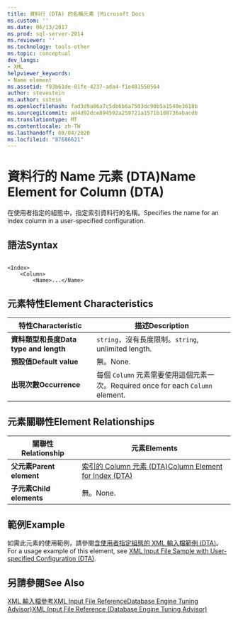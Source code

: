 ```yaml
---
title: 資料行 (DTA) 的名稱元素 |Microsoft Docs
ms.custom: ''
ms.date: 06/13/2017
ms.prod: sql-server-2014
ms.reviewer: ''
ms.technology: tools-other
ms.topic: conceptual
dev_langs:
- XML
helpviewer_keywords:
- Name element
ms.assetid: f93b61de-01fe-4237-ada4-f1e481550564
author: stevestein
ms.author: sstein
ms.openlocfilehash: fad3d9a86a7c5db6b6a7503dc90b5a1540e3618b
ms.sourcegitcommit: ad4d92dce894592a259721a1571b1d8736abacdb
ms.translationtype: MT
ms.contentlocale: zh-TW
ms.lasthandoff: 08/04/2020
ms.locfileid: "87686621"
---
```

# <a name="name-element-for-column-dta"></a><span data-ttu-id="813de-102">資料行的 Name 元素 (DTA)</span><span class="sxs-lookup"><span data-stu-id="813de-102">Name Element for Column (DTA)</span></span>
  <span data-ttu-id="813de-103">在使用者指定的組態中，指定索引資料行的名稱。</span><span class="sxs-lookup"><span data-stu-id="813de-103">Specifies the name for an index column in a user-specified configuration.</span></span>  
  
## <a name="syntax"></a><span data-ttu-id="813de-104">語法</span><span class="sxs-lookup"><span data-stu-id="813de-104">Syntax</span></span>  
  
```  
  
<Index>  
    <Column>  
        <Name>...</Name>  
```  
  
## <a name="element-characteristics"></a><span data-ttu-id="813de-105">元素特性</span><span class="sxs-lookup"><span data-stu-id="813de-105">Element Characteristics</span></span>  
  
|<span data-ttu-id="813de-106">特性</span><span class="sxs-lookup"><span data-stu-id="813de-106">Characteristic</span></span>|<span data-ttu-id="813de-107">描述</span><span class="sxs-lookup"><span data-stu-id="813de-107">Description</span></span>|  
|--------------------|-----------------|  
|<span data-ttu-id="813de-108">**資料類型和長度**</span><span class="sxs-lookup"><span data-stu-id="813de-108">**Data type and length**</span></span>|<span data-ttu-id="813de-109">`string`，沒有長度限制。</span><span class="sxs-lookup"><span data-stu-id="813de-109">`string`, unlimited length.</span></span>|  
|<span data-ttu-id="813de-110">**預設值**</span><span class="sxs-lookup"><span data-stu-id="813de-110">**Default value**</span></span>|<span data-ttu-id="813de-111">無。</span><span class="sxs-lookup"><span data-stu-id="813de-111">None.</span></span>|  
|<span data-ttu-id="813de-112">**出現次數**</span><span class="sxs-lookup"><span data-stu-id="813de-112">**Occurrence**</span></span>|<span data-ttu-id="813de-113">每個 `Column` 元素需要使用這個元素一次。</span><span class="sxs-lookup"><span data-stu-id="813de-113">Required once for each `Column` element.</span></span>|  
  
## <a name="element-relationships"></a><span data-ttu-id="813de-114">元素關聯性</span><span class="sxs-lookup"><span data-stu-id="813de-114">Element Relationships</span></span>  
  
|<span data-ttu-id="813de-115">關聯性</span><span class="sxs-lookup"><span data-stu-id="813de-115">Relationship</span></span>|<span data-ttu-id="813de-116">元素</span><span class="sxs-lookup"><span data-stu-id="813de-116">Elements</span></span>|  
|------------------|--------------|  
|<span data-ttu-id="813de-117">**父元素**</span><span class="sxs-lookup"><span data-stu-id="813de-117">**Parent element**</span></span>|[<span data-ttu-id="813de-118">索引的 Column 元素 &#40;DTA&#41;</span><span class="sxs-lookup"><span data-stu-id="813de-118">Column Element for Index &#40;DTA&#41;</span></span>](column-element-for-index-dta.md)|  
|<span data-ttu-id="813de-119">**子元素**</span><span class="sxs-lookup"><span data-stu-id="813de-119">**Child elements**</span></span>|<span data-ttu-id="813de-120">無。</span><span class="sxs-lookup"><span data-stu-id="813de-120">None.</span></span>|  
  
## <a name="example"></a><span data-ttu-id="813de-121">範例</span><span class="sxs-lookup"><span data-stu-id="813de-121">Example</span></span>  
 <span data-ttu-id="813de-122">如需此元素的使用範例，請參閱[含使用者指定組態的 XML 輸入檔範例 &#40;DTA&#41;](xml-input-file-sample-with-user-specified-configuration-dta.md)。</span><span class="sxs-lookup"><span data-stu-id="813de-122">For a usage example of this element, see [XML Input File Sample with User-specified Configuration &#40;DTA&#41;](xml-input-file-sample-with-user-specified-configuration-dta.md).</span></span>  
  
## <a name="see-also"></a><span data-ttu-id="813de-123">另請參閱</span><span class="sxs-lookup"><span data-stu-id="813de-123">See Also</span></span>  
 [<span data-ttu-id="813de-124">XML 輸入檔參考XML Input File ReferenceDatabase Engine Tuning Advisor&#41;</span><span class="sxs-lookup"><span data-stu-id="813de-124">XML Input File Reference &#40;Database Engine Tuning Advisor&#41;</span></span>](xml-input-file-reference-database-engine-tuning-advisor.md)  
  
  
